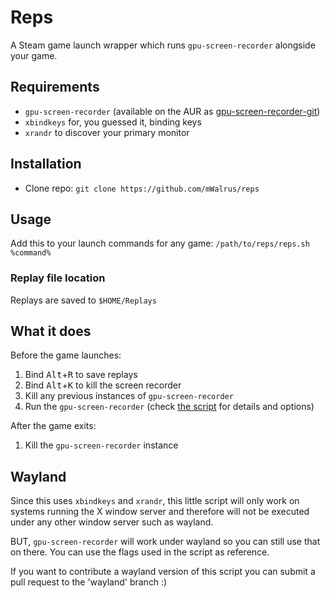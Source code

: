 # Reps
A Steam game launch wrapper which runs `gpu-screen-recorder` alongside your game.

## Requirements
- `gpu-screen-recorder` (available on the AUR as [gpu-screen-recorder-git](https://aur.archlinux.org/packages/gpu-screen-recorder-git))
- `xbindkeys` for, you guessed it, binding keys
- `xrandr` to discover your primary monitor

## Installation
- Clone repo: `git clone https://github.com/mWalrus/reps`

## Usage
Add this to your launch commands for any game:
`/path/to/reps/reps.sh %command%`

### Replay file location
Replays are saved to `$HOME/Replays`

## What it does
Before the game launches:
1. Bind <kbd>Alt</kbd>+<kbd>R</kbd> to save replays
2. Bind <kbd>Alt</kbd>+<kbd>K</kbd> to kill the screen recorder
3. Kill any previous instances of `gpu-screen-recorder`
3. Run the `gpu-screen-recorder` (check [the script](./reps.sh) for details and options)

After the game exits:
1. Kill the `gpu-screen-recorder` instance

## Wayland
Since this uses `xbindkeys` and `xrandr`, this little script will only work on systems
running the X window server and therefore will not be executed under any other window
server such as wayland.

BUT, `gpu-screen-recorder` will work under wayland so you can still use that on there.
You can use the flags used in the script as reference.

If you want to contribute a wayland version of this script you can submit
a pull request to the 'wayland' branch :)
